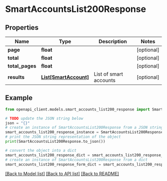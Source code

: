 # SmartAccountsList200Response


## Properties

Name | Type | Description | Notes
------------ | ------------- | ------------- | -------------
**page** | **float** |  | [optional] 
**total** | **float** |  | [optional] 
**total_pages** | **float** |  | [optional] 
**results** | [**List[SmartAccount]**](SmartAccount.md) | List of smart accounts | [optional] 

## Example

```python
from openapi_client.models.smart_accounts_list200_response import SmartAccountsList200Response

# TODO update the JSON string below
json = "{}"
# create an instance of SmartAccountsList200Response from a JSON string
smart_accounts_list200_response_instance = SmartAccountsList200Response.from_json(json)
# print the JSON string representation of the object
print(SmartAccountsList200Response.to_json())

# convert the object into a dict
smart_accounts_list200_response_dict = smart_accounts_list200_response_instance.to_dict()
# create an instance of SmartAccountsList200Response from a dict
smart_accounts_list200_response_form_dict = smart_accounts_list200_response.from_dict(smart_accounts_list200_response_dict)
```
[[Back to Model list]](../README.md#documentation-for-models) [[Back to API list]](../README.md#documentation-for-api-endpoints) [[Back to README]](../README.md)


